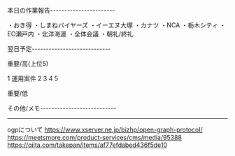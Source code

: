 本日の作業報告-----------------------

・おき得
・しまねバイヤーズ
・イーエヌ大塚
・カナツ
・NCA
・栃木シティ
・EO瀬戸内
・北洋海運
・全体会議
・朝礼/終礼

翌日予定----------------------------

重要/高(上位5)

1 運用案件
2 
3 
4 
5 

重要/低


その他/メモ---------------------------


-------------------------------------

ogpについて
https://www.xserver.ne.jp/bizhp/open-graph-protocol/
https://meetsmore.com/product-services/cms/media/95388
https://qiita.com/takepan/items/af77efdabed436f5de10
